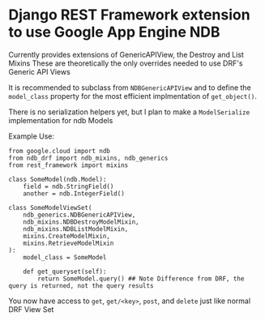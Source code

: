 # Django REST Framework extension to use Google App Engine NDB

Currently provides extensions of GenericAPIView, the Destroy and List Mixins
These are theoretically the only overrides needed to use DRF's Generic API Views

It is recommended to subclass from `NDBGenericAPIView` and to define the `model_class`
property for the most efficient implmentation of `get_object()`.

There is no serialization helpers yet, but I plan to make a `ModelSerialize` implementation for ndb Models

Example Use:
```
from google.cloud import ndb
from ndb_drf import ndb_mixins, ndb_generics
from rest_framework import mixins

class SomeModel(ndb.Model):
    field = ndb.StringField()
    another = ndb.IntegerField()

class SomeModelViewSet(
    ndb_generics.NDBGenericAPIView,
    ndb_mixins.NDBDestroyModelMixin,
    ndb_mixins.NDBListModelMixin,
    mixins.CreateModelMixin,
    mixins.RetrieveModelMixin
):
    model_class = SomeModel

    def get_queryset(self):
        return SomeModel.query() ## Note Difference from DRF, the query is returned, not the query results
```
You now have access to `get`, `get/<key>`, `post`, and `delete` just like normal DRF View Set
